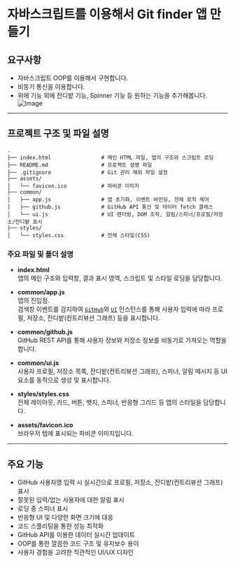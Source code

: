# 자바스크립트를 이용해서 Git finder 앱 만들기

## 요구사항

- 자바스크립트 OOP를 이용해서 구현합니다.
- 비동기 통신을 이용합니다.
- 위에 기능 외에 잔디밭 기능, Spinner 기능 등 원하는 기능을 추가해봅니다.
  ![Image](https://github.com/user-attachments/assets/06b5d072-2ff0-4eb1-8d45-53c5e996c228)

---

## 프로젝트 구조 및 파일 설명

```
.
├── index.html                # 메인 HTML 파일, 앱의 구조와 스크립트 로딩
├── README.md                 # 프로젝트 설명 파일
├── .gitignore                # Git 관리 제외 파일 설정
├── assets/
│   └── favicon.ico           # 파비콘 이미지
├── common/
│   ├── app.js                # 앱 초기화, 이벤트 바인딩, 전체 로직 제어
│   ├── github.js             # GitHub API 통신 및 데이터 fetch 클래스
│   └── ui.js                 # UI 렌더링, DOM 조작, 알림/스피너/프로필/저장소/잔디밭 표시
├── styles/
│   └── styles.css            # 전체 스타일(CSS)
```

### 주요 파일 및 폴더 설명

- **index.html**  
  앱의 메인 구조와 입력창, 결과 표시 영역, 스크립트 및 스타일 로딩을 담당합니다.

- **common/app.js**  
  앱의 진입점.  
  검색창 이벤트를 감지하여 [`GitHub`](common/github.js)와 [`UI`](common/ui.js) 인스턴스를 통해 사용자 입력에 따라 프로필, 저장소, 잔디밭(컨트리뷰션 그래프) 등을 표시합니다.

- **common/github.js**  
  GitHub REST API를 통해 사용자 정보와 저장소 정보를 비동기로 가져오는 역할을 합니다.

- **common/ui.js**  
  사용자 프로필, 저장소 목록, 잔디밭(컨트리뷰션 그래프), 스피너, 알림 메시지 등 UI 요소를 동적으로 생성 및 표시합니다.

- **styles/styles.css**  
  전체 레이아웃, 카드, 버튼, 뱃지, 스피너, 반응형 그리드 등 앱의 스타일을 담당합니다.

- **assets/favicon.ico**  
  브라우저 탭에 표시되는 파비콘 이미지입니다.

---

## 주요 기능

- GitHub 사용자명 입력 시 실시간으로 프로필, 저장소, 잔디밭(컨트리뷰션 그래프) 표시
- 잘못된 입력/없는 사용자에 대한 알림 표시
- 로딩 중 스피너 표시
- 반응형 UI 및 다양한 화면 크기에 대응
- 코드 스플리팅을 통한 성능 최적화
- GitHub API를 이용한 데이터 실시간 업데이트
- OOP를 통한 깔끔한 코드 구조 및 유지보수 용이
- 사용자 경험을 고려한 직관적인 UI/UX 디자인
